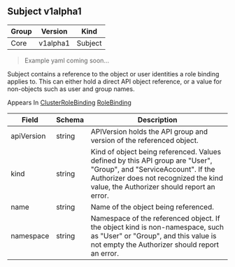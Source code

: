 ## Subject v1alpha1

Group        | Version     | Kind
------------ | ---------- | -----------
Core | v1alpha1 | Subject

> Example yaml coming soon...



Subject contains a reference to the object or user identities a role binding applies to.  This can either hold a direct API object reference, or a value for non-objects such as user and group names.

<aside class="notice">
Appears In  <a href="#clusterrolebinding-v1alpha1">ClusterRoleBinding</a>  <a href="#rolebinding-v1alpha1">RoleBinding</a> </aside>

Field        | Schema     | Description
------------ | ---------- | -----------
apiVersion | string | APIVersion holds the API group and version of the referenced object.
kind | string | Kind of object being referenced. Values defined by this API group are "User", "Group", and "ServiceAccount". If the Authorizer does not recognized the kind value, the Authorizer should report an error.
name | string | Name of the object being referenced.
namespace | string | Namespace of the referenced object.  If the object kind is non-namespace, such as "User" or "Group", and this value is not empty the Authorizer should report an error.

